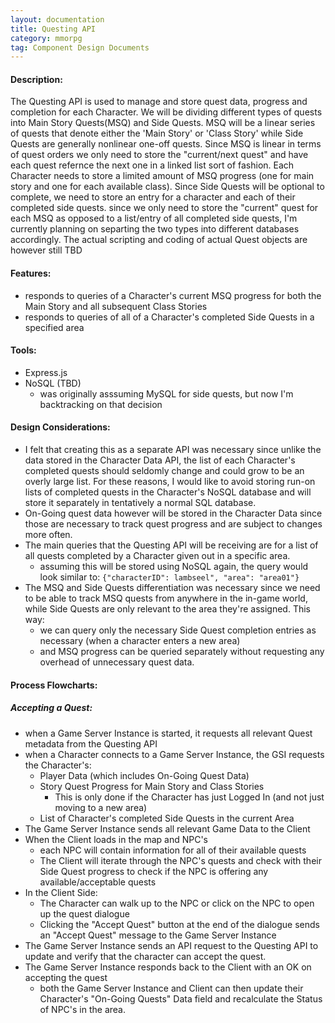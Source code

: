 ```yaml
---
layout: documentation
title: Questing API
category: mmorpg
tag: Component Design Documents
---
```


#### Description:
The Questing API is used to manage and store quest data, progress and completion for each Character.  We will be dividing different types of quests into Main Story Quests(MSQ) and Side Quests.  MSQ will be a linear series of quests that denote either the 'Main Story' or 'Class Story' while Side Quests are generally nonlinear one-off quests.  Since MSQ is linear in terms of quest orders we only need to store the "current/next quest" and have each quest refernce the next one in a linked list sort of fashion.  Each Character needs to store a limited amount of MSQ progress (one for main story and one for each available class).  Since Side Quests will be optional to complete, we need to store an entry for a character and each of their completed side quests.  since we only need to store the "current" quest for each MSQ as opposed to a list/entry of all completed side quests, I'm currently planning on separting the two types into different databases accordingly.
The actual scripting and coding of actual Quest objects are however still TBD

#### Features:
* responds to queries of a Character's current MSQ progress for both the Main Story and all subsequent Class Stories
* responds to queries of all of a Character's completed Side Quests in a specified area

#### Tools:
* Express.js
* NoSQL (TBD)
    * was originally asssuming MySQL for side quests, but now I'm backtracking on that decision

#### Design Considerations:
* I felt that creating this as a separate API was necessary since unlike the data stored in the Character Data API, the list of each Character's completed quests should seldomly change and could grow to be an overly large list.  For these reasons, I would like to avoid storing run-on lists of completed quests in the Character's NoSQL database and will store it separately in tentatively a normal SQL database.
* On-Going quest data however will be stored in the Character Data since those are necessary to track quest progress and are subject to changes more often.
* The main queries that the Questing API will be receiving are for a list of all quests completed by a Character given out in a specific area.
    * assuming this will be stored using NoSQL again, the query would look similar to: `{"characterID": lambseel", "area": "area01"}`
* The MSQ and Side Quests differentiation was necessary since we need to be able to track MSQ quests from anywhere in the in-game world, while Side Quests are only relevant to the area they're assigned.  This way:
    * we can query only the necessary Side Quest completion entries as necessary (when a character enters a new area)
    * and MSQ progress can be queried separately without requesting any overhead of unnecessary quest data.

#### Process Flowcharts:

##### Accepting a Quest:
* when a Game Server Instance is started, it requests all relevant Quest metadata from the Questing API
* when a Character connects to a Game Server Instance, the GSI requests the Character's:
    * Player Data (which includes On-Going Quest Data)
    * Story Quest Progress for Main Story and Class Stories
        * This is only done if the Character has just Logged In (and not just moving to a new area)
    * List of Character's completed Side Quests in the current Area
* The Game Server Instance sends all relevant Game Data to the Client
* When the Client loads in the map and NPC's
    * each NPC will contain information for all of their available quests
    * The Client will iterate through the NPC's quests and check with their Side Quest progress to check if the NPC is offering any available/acceptable quests
* In the Client Side:
    * The Character can walk up to the NPC or click on the NPC to open up the quest dialogue
    * Clicking the "Accept Quest" button at the end of the dialogue sends an "Accept Quest" message to the Game Server Instance
* The Game Server Instance sends an API request to the Questing API to update and verify that the character can accept the quest.
* The Game Server Instance responds back to the Client with an OK on accepting the quest
    * both the Game Server Instance and Client can then update their Character's "On-Going Quests" Data field and recalculate the Status of NPC's in the area.

<br/>